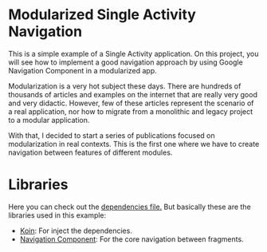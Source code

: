 # Modularized Single Activity Navigation
This is a simple example of a Single Activity application. On this project, you will see how to implement a good navigation approach by using Google Navigation Component in a modularized app.

Modularization is a very hot subject these days. There are hundreds of thousands of articles and examples on the internet that are really very good and very didactic. However, few of these articles represent the scenario of a real application, nor how to migrate from a monolithic and legacy project to a modular application.

With that, I decided to start a series of publications focused on modularization in real contexts. This is the first one where we have to create navigation between features of different modules.

# Libraries

Here you can check out the [dependencies file.](https://github.com/MayconCardoso/Modularized-Single-Activity-Navigation/blob/master/build-dependencies.gradle) But basically these are the libraries used in this example:

- [Koin](https://insert-koin.io/): For inject the dependencies.
- [Navigation Component](https://developer.android.com/guide/navigation/): For the core navigation between fragments.
